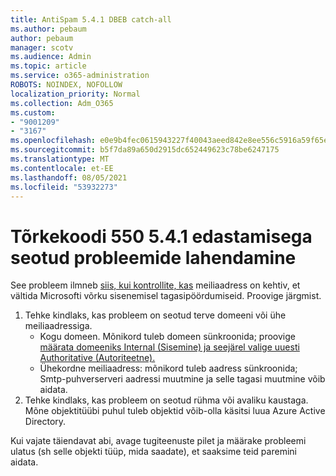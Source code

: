 ```yaml
---
title: AntiSpam 5.4.1 DBEB catch-all
ms.author: pebaum
author: pebaum
manager: scotv
ms.audience: Admin
ms.topic: article
ms.service: o365-administration
ROBOTS: NOINDEX, NOFOLLOW
localization_priority: Normal
ms.collection: Adm_O365
ms.custom:
- "9001209"
- "3167"
ms.openlocfilehash: e0e9b4fec0615943227f40043aeed842e8ee556c5916a59f65e79ce121ec9547
ms.sourcegitcommit: b5f7da89a650d2915dc652449623c78be6247175
ms.translationtype: MT
ms.contentlocale: et-EE
ms.lasthandoff: 08/05/2021
ms.locfileid: "53932273"
---
```

# <a name="fix-delivery-issues-for-error-code-550-541-relay-access-denied"></a>Tõrkekoodi 550 5.4.1 edastamisega seotud probleemide lahendamine

See probleem ilmneb [siis, kui kontrollite, kas](https://docs.microsoft.com/exchange/mail-flow-best-practices/use-directory-based-edge-blocking) meiliaadress on kehtiv, et vältida Microsofti võrku sisenemisel tagasipöördumiseid. Proovige järgmist.

1. Tehke kindlaks, kas probleem on seotud terve domeeni või ühe meiliaadressiga.
    - Kogu domeen. Mõnikord tuleb domeen sünkroonida; proovige [määrata domeeniks Internal (Sisemine) ja seejärel valige uuesti Authoritative (Autoriteetne).](https://docs.microsoft.com/exchange/mail-flow-best-practices/manage-accepted-domains/manage-accepted-domains)
    - Ühekordne meiliaadress: mõnikord tuleb aadress sünkroonida; Smtp-puhverserveri aadressi muutmine ja selle tagasi muutmine võib aidata.
2. Tehke kindlaks, kas probleem on seotud rühma või avaliku kaustaga. Mõne objektitüübi puhul tuleb objektid võib-olla käsitsi luua Azure Active Directory.

Kui vajate täiendavat abi, avage tugiteenuste pilet ja määrake probleemi ulatus (sh selle objekti tüüp, mida saadate), et saaksime teid paremini aidata.